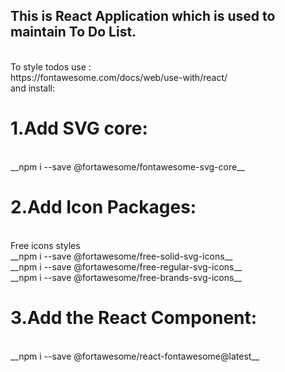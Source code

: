 ##  This is React Application which is used to maintain To Do List.
<br>
To style todos use : 
<br>
https://fontawesome.com/docs/web/use-with/react/
<br>
and install: 
<br>
<h1>1.Add SVG core:</h1>
<br>
__npm i --save @fortawesome/fontawesome-svg-core__
<br>
<h1>2.Add Icon Packages: </h1>
<br>
Free icons styles 
<br>
__npm i --save @fortawesome/free-solid-svg-icons__
<br>
__npm i --save @fortawesome/free-regular-svg-icons__
<br>
__npm i --save @fortawesome/free-brands-svg-icons__
<br>
<h1>3.Add the React Component:</h1>
<br>
__npm i --save @fortawesome/react-fontawesome@latest__
